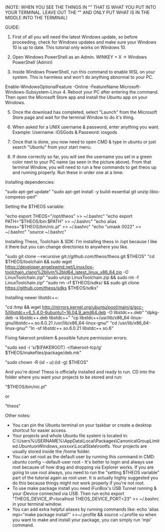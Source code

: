 (NOTE: WHEN YOU SEE THE THINGS IN "" THAT IS WHAT YOU PUT INTO YOUR TERMINAL. LEAVE OUT THE "" AND ONLY PUT WHAT IS IN THE MIDDLE INTO THE TERMINAL)

GUIDE:

1. First of all you will need the latest Windows update, so before proceeding, check for Windows updates and make sure your Windows 10 is up to date. This tutorial only works on Windows 10.

2. Open Windows PowerShell as an Admin. WINKEY + X -> Windows PowerShell (Admin)

3. Inside Windows PowerShell, run this command to enable WSL on your system. This is harmless and won't do anything abnormal to your PC.

Enable-WindowsOptionalFeature -Online -FeatureName Microsoft-Windows-Subsystem-Linux
4. Reboot your PC after entering the command. Then open the Microsoft Store app and install the Ubuntu app on your Windows.

5. Once the download has completed, select "Launch" from the Microsoft Store page and wait for the terminal Window to do it's thing.

6. When asked for a UNIX username & password, enter anything you want. Example: Username: iOSGods & Password: iosgods

7. Once that is done, you now need to open CMD & type in ubuntu or just search "Ubuntu" from your start menu.

8. If done correctly so far, you will see the username you set in a green color next to your PC name (as seen in the picture above). From that terminal Window, you will need to run a few commands to get theos up and running properly. Run these in order one at a time:

Installing dependencies:

"sudo apt-get update"
"sudo apt-get install -y build-essential git unzip libio-compress-perl"

Setting the $THEOS variable:

"echo export THEOS="/opt/theos" >> ~/.bashrc"
"echo export PATH="\$THEOS/bin:\$PATH" >> ~/.bashrc"
"echo alias theos="\$THEOS/bin/nic.pl" >> ~/.bashrc"
"echo "umask 0022" >> ~/.bashrc"
"source ~/.bashrc"

Installing Theos, Toolchain & SDK:
I'm installing theos in /opt because I like it there but you can change directories to anywhere you like.

"sudo git clone --recursive git://github.com/theos/theos.git $THEOS"
"cd $THEOS/toolchain && sudo wget https://developer.angelxwind.net/Linux/ios-toolchain_clang%2bllvm%2bld64_latest_linux_x86_64.zip -O LinuxToolchain.zip"
"sudo unzip LinuxToolchain.zip && sudo rm -f LinuxToolchain.zip"
"sudo rm -rf $THEOS/sdks/ && sudo git clone https://github.com/theos/sdks $THEOS/sdks"
 

Installing newer libstdc++:

"cd /tmp && wget http://mirrors.kernel.org/ubuntu/pool/main/g/gcc-5/libstdc++6_5.4.0-6ubuntu1~16.04.9_amd64.deb -O libstdc++.deb"
"dpkg-deb -x libstdc++.deb libstdc++"
"cp libstdc++/usr/lib/x86_64-linux-gnu/libstdc++.so.6.0.21 /usr/lib/x86_64-linux-gnu/"
"cd /usr/lib/x86_64-linux-gnu/"
"ln -sf libstdc++.so.6.0.21 libstdc++.so.6"

Fixing fakeroot problem & possible future permission errors:

"sudo sed -i 's/\$(FAKEROOT) -r/fakeroot-tcp/g'  $THEOS/makefiles/package/deb.mk"

"sudo chown -R $(id -u):$(id -g) $THEOS"
 

And you're done! Theos is officially installed and ready to run. CD into the folder where you want your projects to be stored and run:

"$THEOS/bin/nic.pl"

or

"theos"
 

Other notes:
- You can pin the Ubuntu terminal on your taskbar or create a desktop shortcut for easier access.
- Your projects and whole Ubuntu file system is located in: C:\Users\%USERNAME%\AppData\Local\Packages\CanonicalGroupLimited.UbuntuonWindows_xxxxxx\LocalState\rootfs. Your projects are usually stored inside the /home folder.
- You can set root as the default user by running this command in CMD: ubuntu config --default-user root - It's better to login and always use root because of how drag and dropping via Explorer works. If you are going to use root always, you need to run the "setting $THEOS variable" part of the tutorial again as root user. It is actually highly suggested you do this because things might not work properly if you're not root.
- To use make package install you need iFunBox's USB Tunnel running & your iDevice connected via USB. Then run echo export "THEOS_DEVICE_IP=localhost THEOS_DEVICE_PORT=23" >> ~/.bashrc in your terminal window.
- You can add extra helpful aliases by running commands like: echo 'alias mpi="make package install"' >>~/.profile && source ~/.profile so when you want to make and install your package, you can simply run 'mpi' command.
